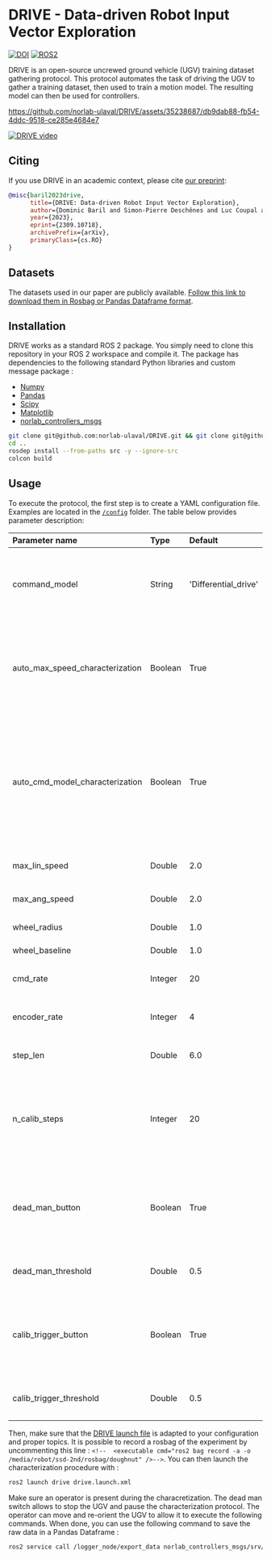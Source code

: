 # DRIVE - Data-driven Robot Input Vector Exploration


[![DOI](https://zenodo.org/badge/DOI/10.48550/arxiv.2309.110718.svg)](https://doi.org/10.48550/arXiv.2309.10718)
[![ROS2](https://img.shields.io/badge/ROS2-humble-blue?labelColor=blue&logo=ROS)](https://docs.ros.org/en/humble)

DRIVE is an open-source uncrewed ground vehicle (UGV) training dataset gathering protocol.
This protocol automates the task of driving the UGV to gather a training dataset, then used to train a motion model. The resulting model can then be used for controllers.

https://github.com/norlab-ulaval/DRIVE/assets/35238687/db9dab88-fb54-4ddc-9518-ce285e4684e7

[![DRIVE video](https://img.youtube.com/vi/tBCtC7WolL4/0.jpg)](https://www.youtube.com/watch?v=tBCtC7WolL4)

## Citing

If you use DRIVE in an academic context, please cite [our preprint](https://www.researchgate.net/publication/374023495_DRIVE_Data-driven_Robot_Input_Vector_Exploration):

```bibtex
@misc{baril2023drive,
      title={DRIVE: Data-driven Robot Input Vector Exploration}, 
      author={Dominic Baril and Simon-Pierre Deschênes and Luc Coupal and Cyril Goffin and Julien Lépine and Philippe Giguère and François Pomerleau},
      year={2023},
      eprint={2309.10718},
      archivePrefix={arXiv},
      primaryClass={cs.RO}
}
```

## Datasets

The datasets used in our paper are publicly available.
[Follow this link to download them in Rosbag or Pandas Dataframe format](https://github.com/norlab-ulaval/Norlab_wiki/wiki/DRIVE-datasets).
## Installation

DRIVE works as a standard ROS 2 package.
You simply need to clone this repository in your ROS 2 workspace and compile it.
The package has dependencies to the following standard Python libraries and custom message package : 

* [Numpy](https://numpy.org/)
* [Pandas](https://pandas.pydata.org/)
* [Scipy](https://scipy.org/)
* [Matplotlib](https://matplotlib.org/)
* [norlab_controllers_msgs](https://github.com/norlab-ulaval/norlab_controllers_msgs)

```sh
git clone git@github.com:norlab-ulaval/DRIVE.git && git clone git@github.com:norlab-ulaval/norlab_controllers_msgs.git
cd ..
rosdep install --from-paths src -y --ignore-src
colcon build
```

## Usage

To execute the protocol, the first step is to create a YAML configuration file. 
Examples are located in the [`/config`](https://github.com/norlab-ulaval/DRIVE/tree/humble/config) folder.
The table below provides parameter description:

| Parameter name                  | Type    | Default              | Note                                                                                                                                                                                               |
|:--------------------------------|:--------|:---------------------|:---------------------------------------------------------------------------------------------------------------------------------------------------------------------------------------------------|
| command_model                   | String  | 'Differential_drive' | Vehicle command model (currently only Differential Drive is implemented, more to come soon)                                                                                                        |
| auto_max_speed_characterization | Boolean | True                 | Automatic UGV max speed characterization. If set to 'False', will use user-defined maximum linear speed to estimate limits.                                                                        |
| auto_cmd_model_characterization | Boolean | True                 | Automatic UGV command model characterization. If set to 'False', will use command model parameters. For differential-drive, these are set to wheel_radius and wheel_baseline.                      |
| max_lin_speed                   | Double  | 2.0                  | Vehicle maximum linear speed                                                                                                                                                                       |
| max_ang_speed                   | Double  | 2.0                  | Vehicle maximum angular speed                                                                                                                                                                      |
| wheel_radius                    | Double  | 1.0                  | Vehicle wheel radius                                                                                                                                                                               |
| wheel_baseline                  | Double  | 1.0                  | Vehicle wheel baseline                                                                                                                                                                             |
| cmd_rate                        | Integer | 20                   | Vehicle command rate (in Hz)                                                                                                                                                                       |
| encoder_rate                    | Integer | 4                    | Vehicle wheel encoders measurement rate (in Hz)                                                                                                                                                    |
| step_len                        | Double  | 6.0                  | Calibration interval step (in seconds)                                                                                                                                                             |
| n_calib_steps                   | Integer | 20                   | Number of calibration steps. In our paper, we show that 10 6-second steps are enough for our model to converge.                                                                                    |
| dead_man_button                 | Boolean | True                 | Is the dead man switch on the controller set as a button in the [`joy`](https://docs.ros2.org/foxy/api/sensor_msgs/msg/Joy.html) message? If set to "False", it will be looking in the "axes".     |
| dead_man_threshold              | Double  | 0.5                  | Dead man switch activation threshold                                                                                                                                                               |
| calib_trigger_button            | Boolean | True                 | Is the calibration trigger on the controller set as a button in the [`joy`](https://docs.ros2.org/foxy/api/sensor_msgs/msg/Joy.html) message? If set to "False", it will be looking in the "axes". |
| calib_trigger_threshold         | Double  | 0.5                  | Calibration trigger activation threshold                                                                                                                                                           |

Then, make sure that the [DRIVE launch file](https://github.com/norlab-ulaval/DRIVE/blob/humble/launch/drive.launch.xml) is adapted to your configuration and proper topics. 
It is possible to record a rosbag of the experiment by uncommenting this line : `<!--  <executable cmd="ros2 bag record -a -o /media/robot/ssd-2nd/rosbag/doughnut" />-->`.
You can then launch the characterization procedure with :

```sh
ros2 launch drive drive.launch.xml
```

Make sure an operator is present during the characretization. The dead man switch allows to stop the UGV and pause the characterization protocol.
The operator can move and re-orient the UGV to allow it to execute the following commands.
When done, you can use the following command to save the raw data in a Pandas Dataframe :

```sh
ros2 service call /logger_node/export_data norlab_controllers_msgs/srv/ExportData "export_path: data: '<EXPORT_DATAFRAME_PATH>'" 
```

